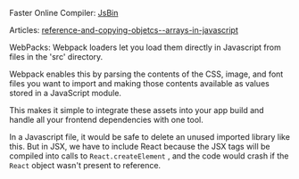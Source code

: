 Faster Online Compiler: [JsBin](https://jsbin.com/tediqajefo/edit?js,console,output)

Articles: [reference-and-copying-objetcs--arrays-in-javascript](https://dev.to/simo_benhida/reference-and-copying-objetcs--arrays-in-javascript-2h23)

WebPacks: Webpack loaders let you load them directly in Javascript from files in the 'src' directory.

Webpack enables this by parsing the contents of the CSS, image, and font files you want to import and making those contents available as values stored in a JavaScript module.

This makes it simple to integrate these assets into your app build and handle all your frontend dependencies with one tool.

In a Javascript file, it would be safe to delete an unused imported library like this. But in JSX, we have to include React because the JSX tags will be compiled into calls to  `React.createElement` , and the code would crash if the  `React`  object wasn't present to reference.
